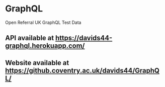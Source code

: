 # GraphQL
Open Referral UK GraphQL Test Data


## API available at https://davids44-graphql.herokuapp.com/

## Website available at https://github.coventry.ac.uk/davids44/GraphQL/
